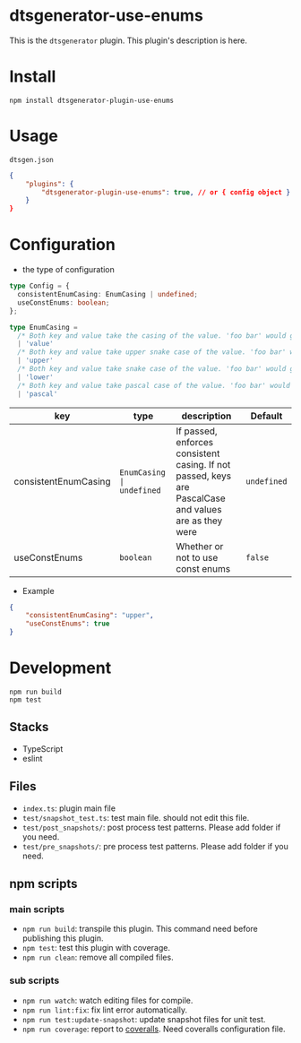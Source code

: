 # dtsgenerator-use-enums

This is the `dtsgenerator` plugin.
This plugin's description is here.

# Install

```
npm install dtsgenerator-plugin-use-enums
```

# Usage

`dtsgen.json`
```json
{
    "plugins": {
        "dtsgenerator-plugin-use-enums": true, // or { config object }
    }
}
```

# Configuration

<!-- If this plugin uses the config object this section is useful for plugin user. -->

- the type of configuration
```ts
type Config = {
  consistentEnumCasing: EnumCasing | undefined;
  useConstEnums: boolean;
};

type EnumCasing =
  /* Both key and value take the casing of the value. 'foo bar' would generate `['foo bar'] = 'foo bar'`  */
  | 'value'
  /* Both key and value take upper snake case of the value. 'foo bar' would generate `FOO_BAR = 'FOO_BAR'` */
  | 'upper'
  /* Both key and value take snake case of the value. 'foo bar' would generate `foo_bar = 'foo_bar'` */
  | 'lower'
  /* Both key and value take pascal case of the value. 'foo bar' would generate `FooBar = 'FooBar'` */
  | 'pascal'
```

| key                  | type                      | description                                                                                           | Default     |
| -------------------- | ------------------------- | ----------------------------------------------------------------------------------------------------- | ----------- |
| consistentEnumCasing | `EnumCasing \| undefined` | If passed, enforces consistent casing. If not passed, keys are PascalCase and values are as they were | `undefined` |
| useConstEnums        | `boolean`                 | Whether or not to use const enums                                                                     | `false`     |


- Example
```json
{
    "consistentEnumCasing": "upper",
    "useConstEnums": true
}
```


# Development

```
npm run build
npm test
```

## Stacks

- TypeScript
- eslint

## Files

- `index.ts`: plugin main file
- `test/snapshot_test.ts`: test main file. should not edit this file.
- `test/post_snapshots/`: post process test patterns. Please add folder if you need.
- `test/pre_snapshots/`: pre process test patterns. Please add folder if you need.

## npm scripts

### main scripts

- `npm run build`: transpile this plugin. This command need before publishing this plugin.
- `npm test`: test this plugin with coverage.
- `npm run clean`: remove all compiled files.

### sub scripts
- `npm run watch`: watch editing files for compile.
- `npm run lint:fix`: fix lint error automatically.
- `npm run test:update-snapshot`: update snapshot files for unit test.
- `npm run coverage`: report to [coveralls](https://coveralls.io/). Need coveralls configuration file.
